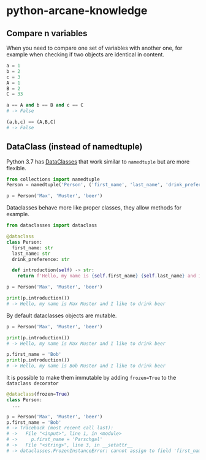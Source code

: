 # python-arcane-knowledge
## Compare n variables
When you need to compare one set of variables with another one, for example when checking if two objects are identical in content.
```python
a = 1
b = 2
c = 3
A = 1
B = 2
C = 33

a == A and b == B and c == C
# -> False

(a,b,c) == (A,B,C)
# -> False
```

## DataClass (instead of namedtuple)
Python 3.7 has [DataClasses](https://docs.python.org/3/library/dataclasses.html) that work similar to `namedtuple` but are more flexible.

```python
from collections import namedtuple
Person = namedtuple('Person', ('first_name', 'last_name', 'drink_preference'))

p = Person('Max', 'Muster', 'beer')
```
Dataclasses behave more like proper classes, they allow methods for example.
```python
from dataclasses import dataclass

@dataclass
class Person:
  first_name: str
  last_name: str
  drink_preference: str

  def introduction(self) -> str:
    return f'Hello, my name is {self.first_name} {self.last_name} and I like to drink {self.drink_preference}'

p = Person('Max', 'Muster', 'beer')

print(p.introduction())
# -> Hello, my name is Max Muster and I like to drink beer
```
By default dataclasses objects are mutable.
```python
p = Person('Max', 'Muster', 'beer')

print(p.introduction())
# -> Hello, my name is Max Muster and I like to drink beer

p.first_name = 'Bob'
print(p.introduction())
# -> Hello, my name is Bob Muster and I like to drink beer
```
It is possible to make them immutable by adding `frozen=True` to the `dataclass decorator`
```python
@dataclass(frozen=True)
class Person:
  ...

p = Person('Max', 'Muster', 'beer')
p.first_name = 'Bob'
# -> Traceback (most recent call last):
# ->   File "<input>", line 1, in <module>
# ->     p.first_name = 'Parschgal'
# ->   File "<string>", line 3, in __setattr__
# -> dataclasses.FrozenInstanceError: cannot assign to field 'first_name'
```
